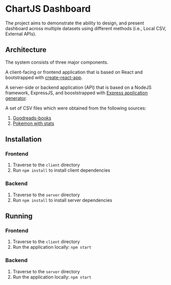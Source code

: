 # ChartJS Dashboard
The project aims to demonstrate the ability to design, and present dashboard across multiple datasets using different methods (i.e., Local CSV, External APIs).

## Architecture
The system consists of three major components. 

A client-facing or frontend application that is based on React and bootstrapped with [create-react-app](https://github.com/facebook/create-react-app).

A server-side or backend application (API) that is based on a NodeJS framework, ExpressJS, and booststrapped with [Express application generator](https://expressjs.com/en/starter/generator.html).

A set of CSV files which were obtained from the following sources:
1. [Goodreads-books](https://www.kaggle.com/jealousleopard/goodreadsbooks)
2. [Pokemon with stats](https://www.kaggle.com/abcsds/pokemon)

## Installation
### Frontend
1. Traverse to the `client` directory
2. Run `npm install` to install client dependencies

### Backend
1. Traverse to the `server` directory
2. Run `npm install` to install server dependencies

## Running
### Frontend

1. Traverse to the `client` directory
2. Run the application locally: `npm start`

### Backend
1. Traverse to the `server` directory
2. Run the application locally: `npm start`
